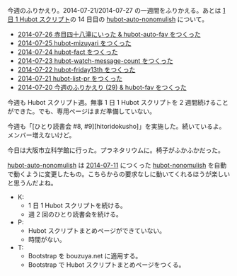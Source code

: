 今週のふりかえり。2014-07-21/2014-07-27 の一週間をふりかえる。あとは [1 日 1 Hubot スクリプト][hubot-script-per-day]の 14 日目の [hubot-auto-nonomulish][gh:bouzuya/hubot-auto-nonomulish] について。

- [2014-07-26 赤目四十八滝にいった & hubot-auto-fav をつくった][2014-07-26]
- [2014-07-25 hubot-mizuyari をつくった][2014-07-25]
- [2014-07-24 hubot-fact をつくった][2014-07-24]
- [2014-07-23 hubot-watch-message-count をつくった][2014-07-23]
- [2014-07-22 hubot-friday13th をつくった][2014-07-22]
- [2014-07-21 hubot-list-pr をつくった][2014-07-21]
- [2014-07-20 今週のふりかえり (29) & hubot-fav をつくった][2014-07-20]

今週も Hubot スクリプト週。無事 1 日 1 Hubot スクリプトを 2 週間続けることができた。でも、専用ページはまだ準備していない。

今週も「[ひとり読書会 #8, #9][hitoridokusho]」を実施した。続いているよ。メンバー増えないけど。

今日は大阪市立科学館に行った。プラネタリウムに。椅子がふかふかだった。

[hubot-auto-nonomulish][gh:bouzuya/hubot-auto-nonomulish] は [2014-07-11][] につくった [hubot-nonomulish][gh:bouzuya/hubot-nonomulish] を自動で動くように変更したもの。こちらからの要求なしに動いてくれるほうが楽しいと思うんだよね。

- K:
  - 1 日 1 Hubot スクリプトを続ける。
  - 週 2 回のひとり読書会を続ける。
- P:
  - Hubot スクリプトまとめページができていない。
  - 時間がない。
- T:
  - Bootstrap を bouzuya.net に適用する。
  - Bootstrap で Hubot スクリプトまとめページをつくる。

[2014-07-26]: http://blog.bouzuya.net/2014/07/26/
[2014-07-25]: http://blog.bouzuya.net/2014/07/25/
[2014-07-24]: http://blog.bouzuya.net/2014/07/24/
[2014-07-23]: http://blog.bouzuya.net/2014/07/23/
[2014-07-22]: http://blog.bouzuya.net/2014/07/22/
[2014-07-21]: http://blog.bouzuya.net/2014/07/21/
[2014-07-20]: http://blog.bouzuya.net/2014/07/20/
[2014-07-11]: http://blog.bouzuya.net/2014/07/11/
[gh:bouzuya/hubot-nonomulish]: https://github.com/bouzuya/hubot-nonomulish
[gh:bouzuya/hubot-auto-nonomulish]: https://github.com/bouzuya/hubot-auto-nonomulish
[hubot-script-per-day]: http://blog.bouzuya.net/posts?tags=hubot-script-per-day
